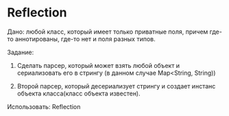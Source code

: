 # Reflection
Дано: любой класс, который имеет только приватные поля, причем где-то аннотированы, где-то нет и поля разных типов.

Задание: 

1. Сделать парсер, который может взять любой объект и сериализовать его в стрингу (в данном случае Map<String, String))

2. Второй парсер, который десериализует стрингу и создает инстанс объекта класса(класс объекта известен).

Использовать: Reflection
